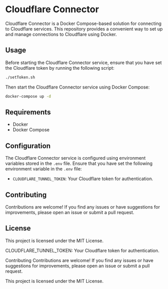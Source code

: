# Cloudflare Connector

Cloudflare Connector is a Docker Compose-based solution for connecting to Cloudflare services. This repository provides a convenient way to set up and manage connections to Cloudflare using Docker.

## Usage

Before starting the Cloudflare Connector service, ensure that you have set the Cloudflare token by running the following script:

```bash
./setToken.sh
```

Then start the Cloudflare Connector service using Docker Compose:
```bash
docker-compose up -d
```

## Requirements

- Docker
- Docker Compose

## Configuration

The Cloudflare Connector service is configured using environment variables stored in the `.env` file. Ensure that you have set the following environment variable in the `.env` file:

- `CLOUDFLARE_TUNNEL_TOKEN`: Your Cloudflare token for authentication.

## Contributing

Contributions are welcome! If you find any issues or have suggestions for improvements, please open an issue or submit a pull request.

## License

This project is licensed under the MIT License.


CLOUDFLARE_TUNNEL_TOKEN: Your Cloudflare token for authentication.

Contributing
Contributions are welcome! If you find any issues or have suggestions for improvements, please open an issue or submit a pull request.

This project is licensed under the MIT License.